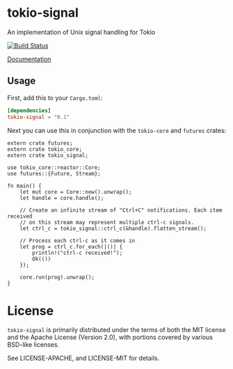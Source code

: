 # tokio-signal

An implementation of Unix signal handling for Tokio

[![Build Status](https://travis-ci.org/alexcrichton/tokio-signal.svg?branch=master)](https://travis-ci.org/alexcrichton/tokio-signal)

[Documentation](https://docs.rs/tokio-signal)

## Usage

First, add this to your `Cargo.toml`:

```toml
[dependencies]
tokio-signal = "0.1"
```

Next you can use this in conjunction with the `tokio-core` and `futures` crates:

```rust,no_run
extern crate futures;
extern crate tokio_core;
extern crate tokio_signal;

use tokio_core::reactor::Core;
use futures::{Future, Stream};

fn main() {
    let mut core = Core::new().unwrap();
    let handle = core.handle();

    // Create an infinite stream of "Ctrl+C" notifications. Each item received
    // on this stream may represent multiple ctrl-c signals.
    let ctrl_c = tokio_signal::ctrl_c(&handle).flatten_stream();

    // Process each ctrl-c as it comes in
    let prog = ctrl_c.for_each(|()| {
        println!("ctrl-c received!");
        Ok(())
    });

    core.run(prog).unwrap();
}
```

# License

`tokio-signal` is primarily distributed under the terms of both the MIT
license and the Apache License (Version 2.0), with portions covered by various
BSD-like licenses.

See LICENSE-APACHE, and LICENSE-MIT for details.


